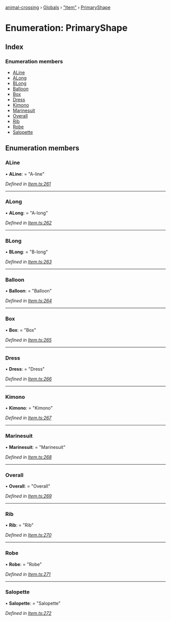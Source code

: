 [animal-crossing](../README.md) › [Globals](../globals.md) › ["Item"](../modules/_item_.md) › [PrimaryShape](_item_.primaryshape.md)

# Enumeration: PrimaryShape

## Index

### Enumeration members

* [ALine](_item_.primaryshape.md#aline)
* [ALong](_item_.primaryshape.md#along)
* [BLong](_item_.primaryshape.md#blong)
* [Balloon](_item_.primaryshape.md#balloon)
* [Box](_item_.primaryshape.md#box)
* [Dress](_item_.primaryshape.md#dress)
* [Kimono](_item_.primaryshape.md#kimono)
* [Marinesuit](_item_.primaryshape.md#marinesuit)
* [Overall](_item_.primaryshape.md#overall)
* [Rib](_item_.primaryshape.md#rib)
* [Robe](_item_.primaryshape.md#robe)
* [Salopette](_item_.primaryshape.md#salopette)

## Enumeration members

###  ALine

• **ALine**: = "A-line"

*Defined in [Item.ts:261](https://github.com/Norviah/animal-crossing/blob/cd5681f/module/types/Item.ts#L261)*

___

###  ALong

• **ALong**: = "A-long"

*Defined in [Item.ts:262](https://github.com/Norviah/animal-crossing/blob/cd5681f/module/types/Item.ts#L262)*

___

###  BLong

• **BLong**: = "B-long"

*Defined in [Item.ts:263](https://github.com/Norviah/animal-crossing/blob/cd5681f/module/types/Item.ts#L263)*

___

###  Balloon

• **Balloon**: = "Balloon"

*Defined in [Item.ts:264](https://github.com/Norviah/animal-crossing/blob/cd5681f/module/types/Item.ts#L264)*

___

###  Box

• **Box**: = "Box"

*Defined in [Item.ts:265](https://github.com/Norviah/animal-crossing/blob/cd5681f/module/types/Item.ts#L265)*

___

###  Dress

• **Dress**: = "Dress"

*Defined in [Item.ts:266](https://github.com/Norviah/animal-crossing/blob/cd5681f/module/types/Item.ts#L266)*

___

###  Kimono

• **Kimono**: = "Kimono"

*Defined in [Item.ts:267](https://github.com/Norviah/animal-crossing/blob/cd5681f/module/types/Item.ts#L267)*

___

###  Marinesuit

• **Marinesuit**: = "Marinesuit"

*Defined in [Item.ts:268](https://github.com/Norviah/animal-crossing/blob/cd5681f/module/types/Item.ts#L268)*

___

###  Overall

• **Overall**: = "Overall"

*Defined in [Item.ts:269](https://github.com/Norviah/animal-crossing/blob/cd5681f/module/types/Item.ts#L269)*

___

###  Rib

• **Rib**: = "Rib"

*Defined in [Item.ts:270](https://github.com/Norviah/animal-crossing/blob/cd5681f/module/types/Item.ts#L270)*

___

###  Robe

• **Robe**: = "Robe"

*Defined in [Item.ts:271](https://github.com/Norviah/animal-crossing/blob/cd5681f/module/types/Item.ts#L271)*

___

###  Salopette

• **Salopette**: = "Salopette"

*Defined in [Item.ts:272](https://github.com/Norviah/animal-crossing/blob/cd5681f/module/types/Item.ts#L272)*

